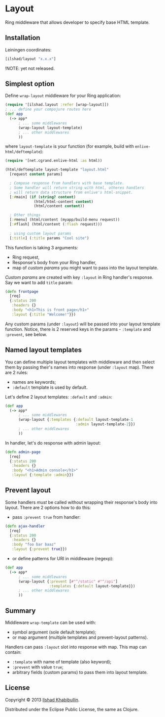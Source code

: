 # Layout

Ring middleware that allows developer to specify base HTML template.

## Installation

Leiningen coordinates:

```clojure
[ilshad/layout "x.x.x"]
```

!NOTE: yet not released.

## Simplest option

Define `wrap-layout` middleware for your Ring application:

```clojure
(require '[ilshad.layout :refer [wrap-layout]])
; ... define your compojure routes here
(def app
  (-> app*
      ; ... some middlewares
      (wrap-layout layout-template)
	  ; ... other middlewares
	  ))
```

where `layout-template` is your function (for example, build with
`enlive-html/deftemplate`):

```clojure
(require '[net.cgrand.enlive-html :as html))

(html/deftemplate layout-template "layout.html"
  [request content params]

  ; Compose response from handlers with base template.
  ; Some handler will return string with html, otheres handlers
  ; will return data structure from enlive's html-snippet.
  [:#main] (if (string? content)
             (html/html-content content)
             (html/content content))

  ; Other things
  [:#menu] (html/content (myapp/build-menu request))
  [:#flash] (html/content (:flash request)))
  
  ; using custom layout params
  [:title] (:title params "Cool site")
```

This function is taking 3 arguments:

- Ring request,
- Response's body from your Ring handler,
- map of _custom params_ you might want to pass into the layout template.

_Custom params_ are created with key `:layout` in Ring handler's response.
Say we want to add `title` param:

```clojure
(defn frontpage
  [req]
  {:status 200
   :headers {}
   :body "<h1>This is front page</h1>"
   :layout {:title "Welcome!"}})
```

Any custom params (under `:layout`) will be passed into your layout
template function. Notice, there is 2 reserved keys in the params -
`:template` and `:prevent`, see below.

## Named layout templates

You can define multiple layout templates with middleware and then select
them by passing their's names into response (under `:layout` map). There
are 2 rules:

- names are keywords;
- `:default` template is used by default.

Let's define 2 layout templates: `:default` and `:admin`:

```clojure
(def app
  (-> app*
      ; ... some middlewares
      (wrap-layout {:templates {:default layout-template-1
	                            :admin layout-template-2}})
	  ; ... other middlewares
	  ))
```

In handler, let's do response with admin layout:

```clojure
(defn admin-page
  [req]
  {:status 200
   :headers {}
   :body "<h1>Admin console</h1>"
   :layout {:template :admin}})
```

## Prevent layout

Some handlers _must_ be called without wrapping their response's body
into layout. There are 2 options how to do this:

- pass `:prevent true` from handler:

```clojure
(defn ajax-handler
  [req]
  {:status 200
   :headers {}
   :body "foo bar baaz"
   :layout {:prevent true}})
```

- or define patterns for URI in middleware (regexp):

```clojure
(def app
  (-> app*
      ; ... some middlewares
      (wrap-layout {:prevent [#"^/static" #"^/api"]
                    :templates {:default layout-template}})
	  ; ... other middlewares
	  ))
```

## Summary

Middleware `wrap-template` can be used with:

- symbol argument (sole default template);
- or map argument (multiple templates and prevent-layout patterns).

Handlers can pass `:layout` slot into response with map. This map can
contain:

- `:template` with name of template (also keyword);
- `:prevent` with value `true`;
- arbitrary fields (custom params) to pass them into layout template.

## License

Copyright © 2013 [Ilshad Khabibullin](http://ilshad.com).

Distributed under the Eclipse Public License, the same as Clojure.

